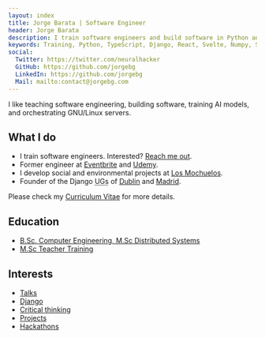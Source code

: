 ```yaml
---
layout: index
title: Jorge Barata | Software Engineer
header: Jorge Barata
description: I train software engineers and build software in Python and TypeScript.
keywords: Training, Python, TypeScript, Django, React, Svelte, Numpy, Sci-kit, GNU/Linux, Software Engineer, Data Science
social:
  Twitter: https://twitter.com/neuralhacker
  GitHub: https://github.com/jorgebg
  LinkedIn: https://github.com/jorgebg
  Mail: mailto:contact@jorgebg.com
---
```


I like teaching software engineering, building software, training AI models, and orchestrating GNU/Linux servers.

## What I do

- I train software engineers. Interested? [Reach me out](mailto:contact@jorgebg.com).
- Former engineer at [Eventbrite](https://www.eventbrite.com) and [Udemy](https://www.udemy.com).
- I develop social and environmental projects at [Los Mochuelos](https://mochuelos.org).
- Founder of the Django <abbr title="User Groups">UGs</abbr> of [Dublin](https://web.archive.org/web/20170825184914/https://www.meetup.com/django-dublin/) and [Madrid](hhttps://web.archive.org/web/20190911044704/https://www.meetup.com/MadridDjango/).

Please check my [Curriculum Vitae](http://jorgebg.com/cv) for more details.

## Education

- [B.Sc. Computer Engineering, M.Sc Distributed Systems](https://e-archivo.uc3m.es/handle/10016/27164?show=full)
- [M.Sc Teacher Training](https://universidadeuropea.com/en/master-formacion-profesorado-madrid-semipresencial/)

## Interests

- [Talks](http://jorgebg.com/talks/)
- [Django](https://github.com/DjangoMadrid/workshop)
- [Critical thinking](https://falaciaslogicas.com)
- [Projects](https://github.com/jorgebg?tab=repositories)
- [Hackathons](https://github.com/jorgebg/hackathons)
